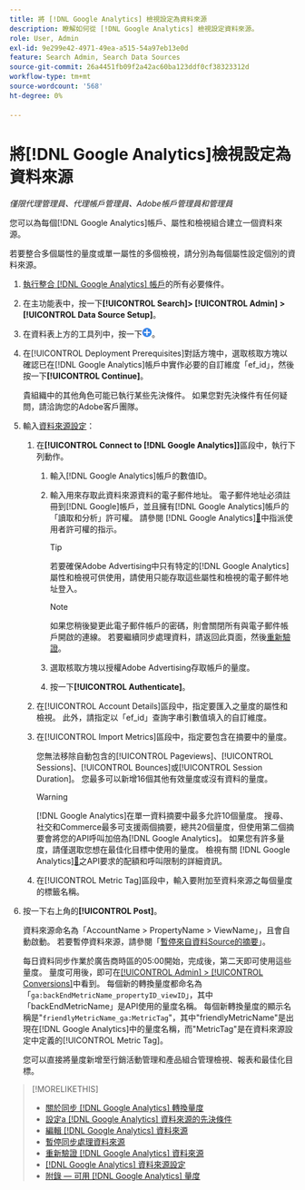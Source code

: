 ```yaml
---
title: 將 [!DNL Google Analytics] 檢視設定為資料來源
description: 瞭解如何從 [!DNL Google Analytics] 檢視設定資料來源。
role: User, Admin
exl-id: 9e299e42-4971-49ea-a515-54a97eb13e0d
feature: Search Admin, Search Data Sources
source-git-commit: 26a4451fb09f2a42ac60ba123ddf0cf38323312d
workflow-type: tm+mt
source-wordcount: '568'
ht-degree: 0%

---
```


# 將[!DNL Google Analytics]檢視設定為資料來源

*僅限代理管理員、代理帳戶管理員、Adobe帳戶管理員和管理員*

您可以為每個[!DNL Google Analytics]帳戶、屬性和檢視組合建立一個資料來源。

若要整合多個屬性的量度或單一屬性的多個檢視，請分別為每個屬性設定個別的資料來源。

1. [執行整合 [!DNL Google Analytics] 帳戶](data-source-prerequisites.md)的所有必要條件。

1. 在主功能表中，按一下&#x200B;**[!UICONTROL Search]> [!UICONTROL Admin] >[!UICONTROL Data Source Setup]**。

1. 在資料表上方的工具列中，按一下![建立](/help/search-social-commerce/assets/add.png "建立")。

1. 在[!UICONTROL Deployment Prerequisites]對話方塊中，選取核取方塊以確認已在[!DNL Google Analytics]帳戶中實作必要的自訂維度「ef_id」，然後按一下&#x200B;**[!UICONTROL Continue]**。

   貴組織中的其他角色可能已執行某些先決條件。 如果您對先決條件有任何疑問，請洽詢您的Adobe客戶團隊。

1. 輸入[資料來源設定](data-source-settings.md)：

   1. 在&#x200B;**[!UICONTROL Connect to [!DNL Google Analytics]]**&#x200B;區段中，執行下列動作。

      1. 輸入[!DNL Google Analytics]帳戶的數值ID。

      1. 輸入用來存取此資料來源資料的電子郵件地址。 電子郵件地址必須註冊到[!DNL Google]帳戶，並且擁有[!DNL Google Analytics]帳戶的「讀取和分析」許可權。 請參閱 [!DNL Google Analytics][&#128279;](https://support.google.com/analytics/answer/9305587)中指派使用者許可權的指示。

         >[!TIP]
         >
         >若要確保Adobe Advertising中只有特定的[!DNL Google Analytics]屬性和檢視可供使用，請使用只能存取這些屬性和檢視的電子郵件地址登入。

         >[!NOTE]
         >
         >如果您稍後變更此電子郵件帳戶的密碼，則會關閉所有與電子郵件帳戶開啟的連線。 若要繼續同步處理資料，請返回此頁面，然後[重新驗證](data-source-reauthenticate.md)。

      1. 選取核取方塊以授權Adobe Advertising存取帳戶的量度。

      1. 按一下&#x200B;**[!UICONTROL Authenticate]**。

   1. 在[!UICONTROL Account Details]區段中，指定要匯入之量度的屬性和檢視。 此外，請指定以「ef_id」查詢字串引數值填入的自訂維度。

   1. 在[!UICONTROL Import Metrics]區段中，指定要包含在摘要中的量度。

      您無法移除自動包含的[!UICONTROL Pageviews]、[!UICONTROL Sessions]、[!UICONTROL Bounces]或[!UICONTROL Session Duration]。 您最多可以新增16個其他有效量度或沒有資料的量度。

      >[!WARNING]
      >
      >[!DNL Google Analytics]在單一資料摘要中最多允許10個量度。 搜尋、社交和Commerce最多可支援兩個摘要，總共20個量度，但使用第二個摘要會將您的API呼叫加倍為[!DNL Google Analytics]。 如果您有許多量度，請僅選取您想在最佳化目標中使用的量度。 檢視有關 [!DNL Google Analytics][&#128279;](https://developers.google.com/analytics/devguides/reporting/core/v4/limits-quotas)之API要求的配額和呼叫限制的詳細資訊。

   1. 在[!UICONTROL Metric Tag]區段中，輸入要附加至資料來源之每個量度的標籤名稱。

1. 按一下右上角的&#x200B;**[!UICONTROL Post]**。

   資料來源命名為「AccountName > PropertyName > ViewName」，且會自動啟動。 若要暫停資料來源，請參閱「[暫停來自資料Source的摘要](data-source-pause.md)」。

   每日資料同步作業於廣告商時區的05:00開始，完成後，第二天即可使用這些量度。 量度可用後，即可在[[!UICONTROL Admin] > [!UICONTROL Conversions]](/help/search-social-commerce/admin/conversion-metrics/conversion-metric-about.md)中看到。 每個新的轉換量度都命名為「`ga:backEndMetricName_propertyID_viewID`」，其中「backEndMetricName」是API使用的量度名稱。 每個新轉換量度的顯示名稱是&quot;`friendlyMetricName_ga:MetricTag`&quot;，其中&quot;friendlyMetricName&quot;是出現在[!DNL Google Analytics]中的量度名稱，而&quot;MetricTag&quot;是在資料來源設定中定義的[!UICONTROL Metric Tag]。

   您可以直接將量度新增至行銷活動管理和產品組合管理檢視、報表和最佳化目標。

>[!MORELIKETHIS]
>
>* [關於同步 [!DNL Google Analytics] 轉換量度](data-source-about.md)
>* [設定a [!DNL Google Analytics] 資料來源的先決條件](data-source-prerequisites.md)
>* [編輯 [!DNL Google Analytics] 資料來源](data-source-edit.md)
>* [暫停同步處理資料來源](data-source-pause.md)
>* [重新驗證 [!DNL Google Analytics] 資料來源](data-source-reauthenticate.md)
>* [[!DNL Google Analytics] 資料來源設定](data-source-settings.md)
>* [附錄 — 可用 [!DNL Google Analytics] 量度](data-source-ga-metrics.md)
